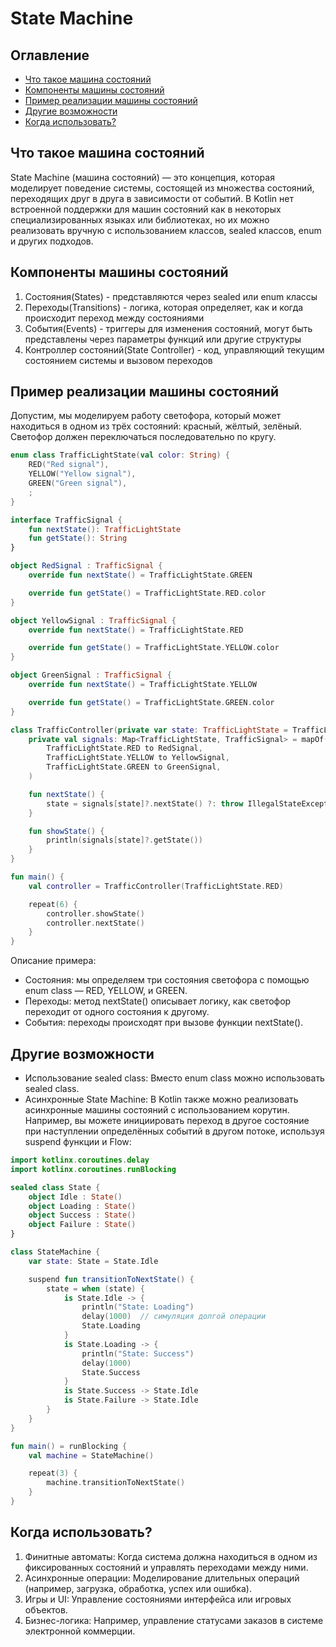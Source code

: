 # State Machine
## Оглавление
- [Что такое машина состояний](#что-такое-машина-состояний)
- [Компоненты машины состояний](#компоненты-машины-состояний)
- [Пример реализации машины состояний](#пример-реализации-машины-состояний)
- [Другие возможности](#другие-возможности)
- [Когда использовать?](#когда-использовать)
## Что такое машина состояний
State Machine (машина состояний) — это концепция, которая моделирует поведение системы, состоящей из множества
состояний, переходящих друг в друга в зависимости от событий. В Kotlin нет встроенной поддержки для машин состояний
как в некоторых специализированных языках или библиотеках, но их можно реализовать вручную с использованием классов,
sealed классов, enum и других подходов.
## Компоненты машины состояний
1) Состояния(States) - представляются через sealed или enum классы
2) Переходы(Transitions) - логика, которая определяет, как и когда происходит переход между состояниями
3) События(Events) - триггеры для изменения состояний, могут быть представлены через параметры функций или другие 
структуры
4) Контроллер состояний(State Controller) - код, управляющий текущим состоянием системы и вызовом переходов
## Пример реализации машины состояний
Допустим, мы моделируем работу светофора, который может находиться в одном из трёх состояний: красный, жёлтый, зелёный.
Светофор должен переключаться последовательно по кругу.

```kotlin
enum class TrafficLightState(val color: String) {
    RED("Red signal"),
    YELLOW("Yellow signal"),
    GREEN("Green signal"),
    ;
}

interface TrafficSignal {
    fun nextState(): TrafficLightState
    fun getState(): String
}

object RedSignal : TrafficSignal {
    override fun nextState() = TrafficLightState.GREEN

    override fun getState() = TrafficLightState.RED.color
}

object YellowSignal : TrafficSignal {
    override fun nextState() = TrafficLightState.RED

    override fun getState() = TrafficLightState.YELLOW.color
}

object GreenSignal : TrafficSignal {
    override fun nextState() = TrafficLightState.YELLOW

    override fun getState() = TrafficLightState.GREEN.color
}

class TrafficController(private var state: TrafficLightState = TrafficLightState.YELLOW) {
    private val signals: Map<TrafficLightState, TrafficSignal> = mapOf(
        TrafficLightState.RED to RedSignal,
        TrafficLightState.YELLOW to YellowSignal,
        TrafficLightState.GREEN to GreenSignal,
    )

    fun nextState() {
        state = signals[state]?.nextState() ?: throw IllegalStateException("Unknown traffic signal: ${state.color}")
    }

    fun showState() {
        println(signals[state]?.getState())
    }
}

fun main() {
    val controller = TrafficController(TrafficLightState.RED)

    repeat(6) {
        controller.showState()
        controller.nextState()
    }
}
```
Описание примера:
- Состояния: мы определяем три состояния светофора с помощью enum class — RED, YELLOW, и GREEN.
- Переходы: метод nextState() описывает логику, как светофор переходит от одного состояния к другому.
- События: переходы происходят при вызове функции nextState().
## Другие возможности
- Использование sealed class: Вместо enum class можно использовать sealed class.
- Асинхронные State Machine: В Kotlin также можно реализовать асинхронные машины состояний с использованием корутин.
Например, вы можете инициировать переход в другое состояние при наступлении определённых событий в другом потоке,
используя suspend функции и Flow:
```kotlin
import kotlinx.coroutines.delay
import kotlinx.coroutines.runBlocking

sealed class State {
    object Idle : State()
    object Loading : State()
    object Success : State()
    object Failure : State()
}

class StateMachine {
    var state: State = State.Idle

    suspend fun transitionToNextState() {
        state = when (state) {
            is State.Idle -> {
                println("State: Loading")
                delay(1000)  // симуляция долгой операции
                State.Loading
            }
            is State.Loading -> {
                println("State: Success")
                delay(1000)
                State.Success
            }
            is State.Success -> State.Idle
            is State.Failure -> State.Idle
        }
    }
}

fun main() = runBlocking {
    val machine = StateMachine()

    repeat(3) {
        machine.transitionToNextState()
    }
}
```
## Когда использовать?
1) Финитные автоматы: Когда система должна находиться в одном из фиксированных состояний и управлять переходами между
ними.
2) Асинхронные операции: Моделирование длительных операций (например, загрузка, обработка, успех или ошибка).
3) Игры и UI: Управление состояниями интерфейса или игровых объектов.
4) Бизнес-логика: Например, управление статусами заказов в системе электронной коммерции.
